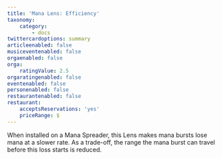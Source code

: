 ```yaml
---
title: 'Mana Lens: Efficiency'
taxonomy:
    category:
        - docs
twittercardoptions: summary
articleenabled: false
musiceventenabled: false
orgaenabled: false
orga:
    ratingValue: 2.5
orgaratingenabled: false
eventenabled: false
personenabled: false
restaurantenabled: false
restaurant:
    acceptsReservations: 'yes'
    priceRange: $
---
```


When installed on a Mana Spreader, this Lens makes mana bursts lose mana at a slower rate. As a trade-off, the range the mana burst can travel before this loss starts is reduced.